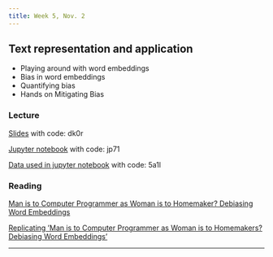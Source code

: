 ```yaml
---
title: Week 5, Nov. 2
---
```


## Text representation and application
- Playing around with word embeddings
- Bias in word embeddings
- Quantifying bias
- Hands on Mitigating Bias
  

### Lecture
[Slides](https://pan.baidu.com/s/17YnwwhcYgcqbQI_CHMI5qg) with code: dk0r 

[Jupyter notebook](https://pan.baidu.com/s/1B7SRPqQhNCf3LHF2ig-UUQ) with code: jp71

[Data used in jupyter notebook](https://pan.baidu.com/s/1hSeewDt48KwSJqhzuCy_1A) with code: 5a1l

### Reading
[Man is to Computer Programmer as Woman is to Homemaker? Debiasing Word Embeddings](http://papers.neurips.cc/paper/6228-man-is-to-computer-programmer-as-woman-is-to-homemaker-debiasing-word-embeddings.pdf)

[Replicating ’Man is to Computer Programmer as Woman is to Homemakers? Debiasing Word Embeddings’](https://cs.carleton.edu/cs_comps/2223/replication/final-results-4/filez/Debiasewe_Final_Paper.pdf)

---
